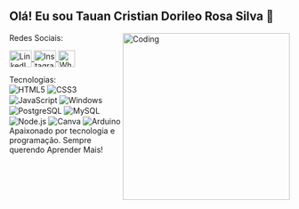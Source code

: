  ## Olá! Eu sou Tauan Cristian Dorileo Rosa Silva 🖖
<img align="right" alt="Coding" width="300" src="https://th.bing.com/th/id/R.21116158daaeb1459b4ec0758505e1ad?rik=vPMoxIc%2fQ%2fWttw&riu=http%3a%2f%2fclubedosgeeks.com.br%2fwp-content%2fuploads%2f2016%2f01%2fdormrm.gif&ehk=YnNztGdDz%2ftrBWZlRL1UY4p3ItEmN0FIcqoaVsdRcOI%3d&risl=&pid=ImgRaw&r=0">
Redes Sociais:
<p align="left"> <a href="https://www.linkedin.com/in/tauan-dorileo-a69256241/" target="_blank"> <img align="center" src="https://cdn.jsdelivr.net/npm/simple-icons@3.0.1/icons/linkedin.svg" alt="LinkedIn" height="30" width="40"/> </a> <a href="https://www.instagram.com/t.dorileo26.12/" target="_blank"> <img align="center" src="https://cdn.jsdelivr.net/npm/simple-icons@3.0.1/icons/instagram.svg" alt="Instagram" height="30" width="40" /> </a> <a href="https://wa.link/thynhg" target="_blank"> <img align="center" src="https://th.bing.com/th/id/OIP.eE0RS0UX4WnmgHjwkHnfwwAAAA?rs=1&pid=ImgDetMain" alt="WhatsApp" height="30" width="30" /> </a> </p>
 Tecnologias:
  <div style="display: inline_block">
<img align="center" alt="HTML5" src="https://img.shields.io/badge/HTML5-E34F26?style=for-the-badge&logo=html5&logoColor=white" />
<img align="center" alt="CSS3" src="https://img.shields.io/badge/CSS3-1572B6?style=for-the-badge&logo=css3&logoColor=white" />
<img align="center" alt="JavaScript" src="https://img.shields.io/badge/JavaScript-F7DF1E?style=for-the-badge&logo=javascript&logoColor=black" />
<img align="center" alt="Windows" src="https://img.shields.io/badge/Windows-0078D6?style=for-the-badge&logo=windows&logoColor=white" />
<img align="center" alt="PostgreSQL" src="https://img.shields.io/badge/PostgreSQL-316192?style=for-the-badge&logo=postgresql&logoColor=white" />
<img align="center" alt="MySQL" src="https://img.shields.io/badge/MySQL-00000F?style=for-the-badge&logo=mysql&logoColor=white" />
<img align="center" alt="Node.js" src="https://img.shields.io/badge/Node.js-43853D?style=for-the-badge&logo=node.js&logoColor=white" />
<img align="center" alt="Canva" src="https://img.shields.io/badge/Canva-00C4CC?style=for-the-badge&logo=Canva&logoColor=white" />
<img align="center" alt="Arduino" src="https://img.shields.io/badge/Arduino-00979D?style=for-the-badge&logo=Arduino&logoColor=white" />
  </div>
  Apaixonado por tecnologia e programação.
Sempre querendo Aprender Mais!

